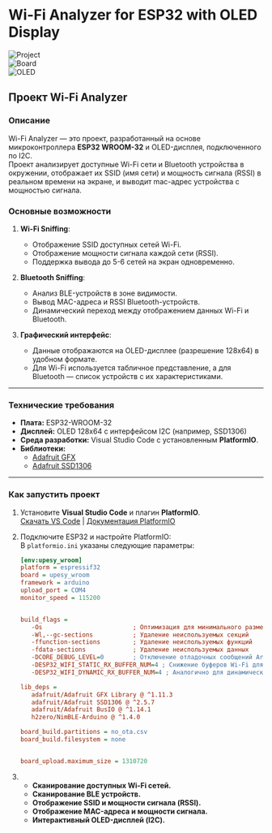 # Wi-Fi Analyzer for ESP32 with OLED Display

![Project](https://img.shields.io/badge/platform-PlatformIO-blue)  
![Board](https://img.shields.io/badge/board-ESP32--WROOM32-orange)  
![OLED](https://img.shields.io/badge/display-OLED%20I2C-green)  

## **Проект Wi-Fi Analyzer**

### **Описание**
Wi-Fi Analyzer — это проект, разработанный на основе микроконтроллера **ESP32 WROOM-32** и OLED-дисплея, подключенного по I2C.  
Проект анализирует доступные Wi-Fi сети и Bluetooth устройства в окружении, отображает их SSID (имя сети) и мощность сигнала (RSSI) в реальном времени на экране, и выводит mac-адрес устройства с мощностью сигнала.

### **Основные возможности**
1. **Wi-Fi Sniffing**:
   - Отображение SSID доступных сетей Wi-Fi.
   - Отображение мощности сигнала каждой сети (RSSI).
   - Поддержка вывода до 5-6 сетей на экран одновременно.
   
2. **Bluetooth Sniffing**:
   - Анализ BLE-устройств в зоне видимости.
   - Вывод MAC-адреса и RSSI Bluetooth-устройств.
   - Динамический переход между отображением данных Wi-Fi и Bluetooth.

3. **Графический интерфейс**:
   - Данные отображаются на OLED-дисплее (разрешение 128x64) в удобном формате.
   - Для Wi-Fi используется табличное представление, а для Bluetooth — список устройств с их характеристиками.

---

### **Технические требования**
- **Плата:** ESP32-WROOM-32
- **Дисплей:** OLED 128x64 с интерфейсом I2C (например, SSD1306)
- **Среда разработки:** Visual Studio Code с установленным **PlatformIO**.
- **Библиотеки:**
  - [Adafruit GFX](https://github.com/adafruit/Adafruit-GFX-Library)
  - [Adafruit SSD1306](https://github.com/adafruit/Adafruit_SSD1306)

---

### **Как запустить проект**

1. Установите **Visual Studio Code** и плагин **PlatformIO**.  
   [Скачать VS Code](https://code.visualstudio.com/) | [Документация PlatformIO](https://platformio.org/platformio-ide)

2. Подключите ESP32 и настройте PlatformIO:  
   В `platformio.ini` указаны следующие параметры:
   ```ini
   [env:upesy_wroom]
   platform = espressif32
   board = upesy_wroom
   framework = arduino
   upload_port = COM4
   monitor_speed = 115200


   build_flags =
      -Os                         ; Оптимизация для минимального размера
      -Wl,--gc-sections           ; Удаление неиспользуемых секций
      -ffunction-sections         ; Удаление неиспользуемых функций
      -fdata-sections             ; Удаление неиспользуемых данных
      -DCORE_DEBUG_LEVEL=0        ; Отключение отладочных сообщений Arduino
      -DESP32_WIFI_STATIC_RX_BUFFER_NUM=4 ; Снижение буферов Wi-Fi для экономии памяти
      -DESP32_WIFI_DYNAMIC_RX_BUFFER_NUM=4 ; Аналогично для динамических буферов

   lib_deps =
      adafruit/Adafruit GFX Library @ ^1.11.3   
      adafruit/Adafruit SSD1306 @ ^2.5.7
      adafruit/Adafruit BusIO @ ^1.14.1
      h2zero/NimBLE-Arduino @ ^1.4.0

   board_build.partitions = no_ota.csv
   board_build.filesystem = none


   board_upload.maximum_size = 1310720         
   
   
3.  - **Сканирование доступных Wi-Fi сетей.**
    - **Сканирование BLE устройств.**
    - **Отображение SSID и мощности сигнала (RSSI).**
    - **Отображение MAC-адреса и мощности сигнала.**
    - **Интерактивный OLED-дисплей (I2C).**

